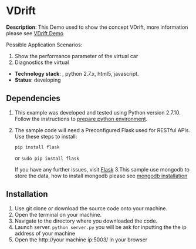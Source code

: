 # VDrift

**Description**: This Demo used to show the concept VDrift, more information please see [VDrift Demo](http://wikicentral.cisco.com/display/PROJECT/VDrift+Demo)

Possible Application Scenarios:

1. Show the performance parameter of the virtual car
2. Diagnostics the virtual

  - **Technology stack**: , python 2.7.x, html5, javascript.
  - **Status**: developing

## Dependencies

1. This example was developed and tested using Python version 2.7.10. Follow the instructions to [prepare python environment](https://cto-github.cisco.com/thaton/learning-labs/blob/master/client/posts_old/files/cosc/byod.md).
2. The sample code will need a Preconfigured Flask used for RESTful APIs. Use these steps to install:

    `pip install flask`

    or `sudo pip install flask`

    If you have any further issues, visit [Flask](http://flask.pocoo.org/)
3.This sample use mongodb to store the data, how to install mongodb please see [mongodb installation](https://docs.mongodb.org/manual/installation/)


## Installation

1. Use git clone <repo URL> or download the source code onto your machine.
2. Open the terminal on your machine.
3. Navigate to the directory where you downloaded the code.
4. Launch server.
    `python server.py`
   you will be ask for inputting the the ip address of your machine 
5. Open the http://your machine ip:5003/ in your browser


